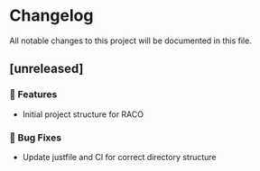 # Changelog

All notable changes to this project will be documented in this file.

## [unreleased]

### 🚀 Features

- Initial project structure for RACO

### 🐛 Bug Fixes

- Update justfile and CI for correct directory structure

<!-- generated by git-cliff -->
